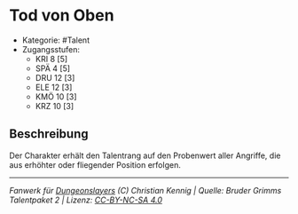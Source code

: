 <!---
Dies ist ein Fanwerk für DUNGEONSLAYERS (C) von Christian Kennig

Quellen:      [Bruder Grimms Talentpaket 2](https://www.f-space.de/ds4/downloads.html)
              [Talentbeschreibungen](https://www.f-space.de/ds4/tools-talentcards.html)
License:      [CC-BY-NC-SA 4.0](https://creativecommons.org/licenses/by-nc-sa/4.0/deed.de)
Richtlinien:  [Fanwerkrichtlinien](https://www.dungeonslayers.net/fanwerk-richtlinien/)
Autor:        Zauberlehrling
-->

  
# Tod von Oben  
- Kategorie: #Talent  
- Zugangsstufen:  
  - KRI 8 [5]  
  - SPÄ 4 [5]  
  - DRU 12 [3]  
  - ELE 12 [3]  
  - KMÖ 10 [3]  
  - KRZ 10 [3]  

## Beschreibung  
Der Charakter erhält den Talentrang auf den Probenwert aller Angriffe, die aus erhöhter oder fliegender Position erfolgen.


___  
*Fanwerk für [Dungeonslayers](https://www.dungeonslayers.net/) (C) Christian Kennig | Quelle: Bruder Grimms Talentpaket 2 | Lizenz: [CC-BY-NC-SA 4.0](https://creativecommons.org/licenses/by-nc-sa/4.0/deed.de)*  
